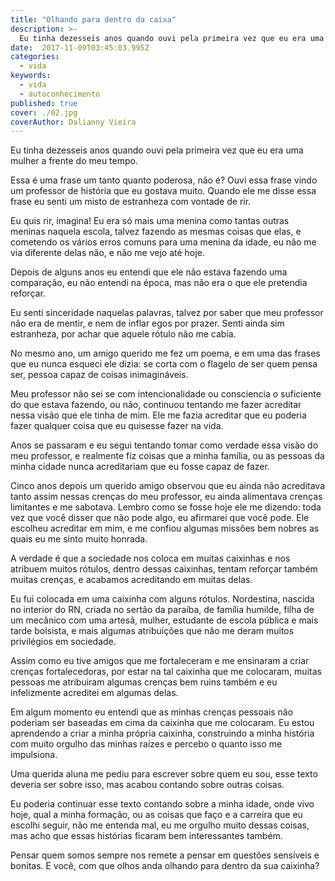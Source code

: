 ```yaml
---
title: "Olhando para dentro da caixa"
description: >-
  Eu tinha dezesseis anos quando ouvi pela primeira vez que eu era uma mulher a frente do meu tempo...
date:  2017-11-09T03:45:03.995Z
categories:
  - vida
keywords:
  - vida
  - autoconhecimento
published: true
cover: ./02.jpg
coverAuthor: Dalianny Vieira
---
```


Eu tinha dezesseis anos quando ouvi pela primeira vez que eu era uma mulher a frente do meu tempo. 

Essa é uma frase um tanto quanto poderosa, não é? Ouvi essa frase vindo um professor de história que eu gostava muito. Quando ele me disse essa frase eu senti um misto de estranheza com vontade de rir.

Eu quis rir, imagina! Eu era só mais uma menina como tantas outras meninas naquela escola, talvez fazendo as mesmas coisas que elas, e cometendo os vários erros comuns para uma menina da idade, eu não me via diferente delas não, e não me vejo até hoje.

Depois de alguns anos eu entendi que ele não estava fazendo uma comparação, eu não entendi na época, mas não era o que ele pretendia reforçar.

Eu senti sinceridade naquelas palavras, talvez por saber que meu professor não era de mentir, e nem de inflar egos por prazer. Senti ainda sim estranheza, por achar que aquele rótulo não me cabia.

No mesmo ano, um amigo querido me fez um poema, e em uma das frases que eu nunca esqueci ele dizia: se corta com o flagelo de ser quem pensa ser, pessoa capaz de coisas inimagináveis.

Meu professor não sei se com intencionalidade ou consciencia o suficiente do que estava fazendo, ou não, continuou tentando me fazer acreditar nessa visão que ele tinha de mim. Ele me fazia acreditar que eu poderia fazer qualquer coisa que eu quisesse fazer na vida.

Anos se passaram e eu segui tentando tomar como verdade essa visão do meu professor, e realmente fiz coisas que a minha família, ou as pessoas da minha cidade nunca acreditariam que eu fosse capaz de fazer.

Cinco anos depois um querido amigo observou que eu ainda não acreditava tanto assim nessas crenças do meu professor, eu ainda alimentava crenças limitantes e me sabotava. Lembro como se fosse hoje ele me dizendo: toda vez que você disser que não pode algo, eu afirmarei que você pode. Ele escolheu acreditar em mim, e me confiou algumas missões bem nobres as quais eu me sinto muito honrada.

A verdade é que a sociedade nos coloca em muitas caixinhas e nos atribuem muitos rótulos, dentro dessas caixinhas, tentam reforçar também muitas crenças, e acabamos acreditando em muitas delas.

Eu fui colocada em uma caixinha com alguns rótulos. Nordestina, nascida no interior do RN, criada no sertão da paraíba, de família humilde, filha de um mecânico com uma artesã, mulher, estudante de escola pública e mais tarde bolsista, e mais algumas atribuições que não me deram muitos privilégios em sociedade.

Assim como eu tive amigos que me fortaleceram e me ensinaram a criar crenças fortalecedoras, por estar na tal caixinha que me colocaram, muitas pessoas me atribuiram algumas crenças bem ruins também e eu infelizmente acreditei em algumas delas.

Em algum momento eu entendi que as minhas crenças pessoais não poderiam ser baseadas em cima da caixinha que me colocaram. Eu estou aprendendo a criar a minha própria caixinha, construindo a minha história com muito orgulho das minhas raízes e percebo o quanto isso me impulsiona.

Uma querida aluna me pediu para escrever sobre quem eu sou, esse texto deveria ser sobre isso, mas acabou contando sobre outras coisas.

Eu poderia continuar esse texto contando sobre a minha idade, onde vivo hoje, qual a minha formação, ou as coisas que faço e a carreira que eu escolhi seguir, não me entenda mal, eu me orgulho muito dessas coisas, mas acho que essas histórias ficaram bem interessantes também.

Pensar quem somos sempre nos remete a pensar em questões sensíveis e bonitas. E você, com que olhos anda olhando para dentro da sua caixinha? 
